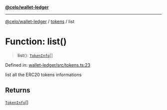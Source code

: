 [**@celo/wallet-ledger**](../../README.md)

***

[@celo/wallet-ledger](../../README.md) / [tokens](../README.md) / list

# Function: list()

> **list**(): [`TokenInfo`](../interfaces/TokenInfo.md)[]

Defined in: [wallet-ledger/src/tokens.ts:23](https://github.com/celo-org/developer-tooling/blob/master/packages/sdk/wallets/wallet-ledger/src/tokens.ts#L23)

list all the ERC20 tokens informations

## Returns

[`TokenInfo`](../interfaces/TokenInfo.md)[]
